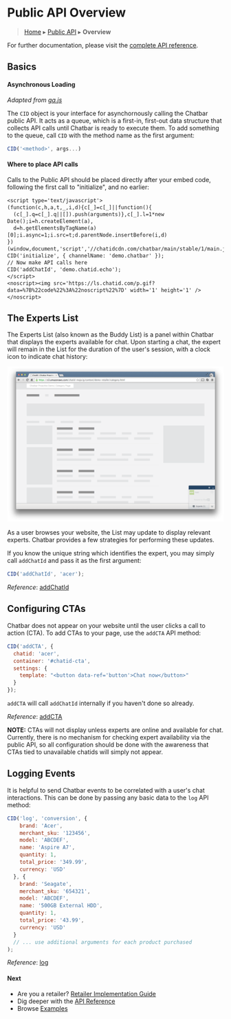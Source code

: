 Public API Overview
===================

> [Home](index.md) ▸ [Public API](index.md#Public_API) ▸ **Overview**

For further documentation, please visit the
[complete API reference](public-api-reference.md).

Basics
------

#### Asynchronous Loading

*Adapted from [ga.js](https://developers.google.com/analytics/devguides/collection/gajs/)*

The `CID` object is your interface for asynchornously calling the Chatbar public API.
It acts as a queue, which is a first-in, first-out data structure that collects API calls
until Chatbar is ready to execute them. To add something to the queue, call `CID` with the
method name as the first argument:

```javascript
CID('<method>', args...)
```

#### Where to place API calls

Calls to the Public API should be placed directly after your embed code, following the
first call to "initialize", and no earlier:

```
<script type='text/javascript'>
(function(c,h,a,t,_,i,d){c[_]=c[_]||function(){
  (c[_].q=c[_].q||[]).push(arguments)},c[_].l=1*new Date();i=h.createElement(a),
  d=h.getElementsByTagName(a)[0];i.async=1;i.src=t;d.parentNode.insertBefore(i,d)
})(window,document,'script','//chatidcdn.com/chatbar/main/stable/1/main.js','CID');
CID('initialize', { channelName: 'demo.chatbar' });
// Now make API calls here
CID('addChatId', 'demo.chatid.echo');
</script>
<noscript><img src='https://ls.chatid.com/p.gif?data=%7B%22code%22%3A%22noscript%22%7D' width='1' height='1' /></noscript>
```

The Experts List
----------------

The Experts List (also known as the Buddy List) is a panel within Chatbar that displays
the experts available for chat. Upon starting a chat, the expert will remain in the List
for the duration of the user's session, with a clock icon to indicate chat history:

![](./assets/screens/screen11.png "Experts List with just one ChatID (Acer)")

As a user browses your website, the List may update to display relevant experts. Chatbar
provides a few strategies for performing these updates.

If you know the unique string which identifies the expert, you may simply call `addChatId`
and pass it as the first argument:

```javascript
CID('addChatId', 'acer');
```

*Reference*: [addChatId](public-api-reference.md#addChatId)

Configuring CTAs
----------------

Chatbar does not appear on your website until the user clicks a call to action (CTA). To
add CTAs to your page, use the `addCTA` API method:

```javascript
CID('addCTA', {
  chatid: 'acer',
  container: '#chatid-cta',
  settings: {
    template: "<button data-ref='button'>Chat now</button>"
  }
});
```

`addCTA` will call `addChatId` internally if you haven't done so already.

*Reference*: [addCTA](public-api-reference.md#addCTA)

**NOTE:** CTAs will not display unless experts are online and available for chat.
Currently, there is no mechanism for checking expert availability via the public API, so
all configuration should be done with the awareness that CTAs tied to unavailable chatids
will simply not appear.

Logging Events
--------------

It is helpful to send Chatbar events to be correlated with a user's chat interactions.
This can be done by passing any basic data to the `log` API method:

```javascript
CID('log', 'conversion', {
    brand: 'Acer',
    merchant_sku: '123456',
    model: 'ABCDEF',
    name: 'Aspire A7',
    quantity: 1,
    total_price: '349.99',
    currency: 'USD'
  }, {
    brand: 'Seagate',
    merchant_sku: '654321',
    model: 'ABCDEF',
    name: '500GB External HDD',
    quantity: 1,
    total_price: '43.99',
    currency: 'USD'
  }
  // ... use additional arguments for each product purchased
);
```

*Reference*: [log](public-api-reference.md#log)

#### Next

* Are you a retailer? [Retailer Implementation Guide](retailer-implementation.md)
* Dig deeper with the [API Reference](public-api-reference.md)
* Browse [Examples](demos.md)
